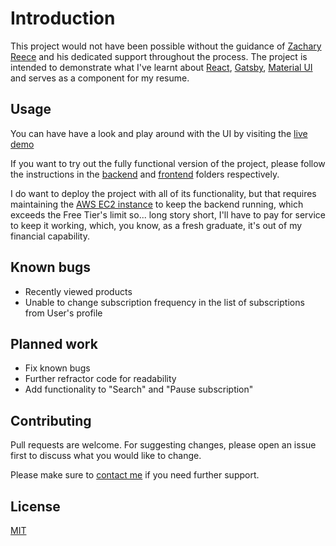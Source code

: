 # Introduction

This project would not have been possible without the guidance of [Zachary Reece](https://www.udemy.com/user/zacharyreece/) and his dedicated support throughout the process.
The project is intended to demonstrate what I've learnt about [React](https://reactjs.org/), [Gatsby](https://www.gatsbyjs.com/), [Material UI](https://mui.com/) and serves as a component for my resume.

## Usage

You can have have a look and play around with the UI by visiting the [live demo](https://locostore.netlify.app/) 

If you want to try out the fully functional version of the project, please follow the instructions in the [backend](https://github.com/HelpMe-Pls/JAMStack-site/blob/master/backend/README.md) and [frontend](https://github.com/HelpMe-Pls/JAMStack-site/blob/master/frontend/README.md) folders respectively.


I do want to deploy the project with all of its functionality, but that requires maintaining the [AWS EC2 instance](https://aws.amazon.com/ec2/) to keep the backend running, which exceeds the Free Tier's limit so... long story short, I'll have to pay for service to keep it working, which, you know, as a fresh graduate, it's out of my financial capability. 

## Known bugs
- Recently viewed products
- Unable to change subscription frequency in the list of subscriptions from User's profile



## Planned work
- Fix known bugs
- Further refractor code for readability
- Add functionality to "Search" and "Pause subscription" 

## Contributing
Pull requests are welcome. For suggesting changes, please open an issue first to discuss what you would like to change.

Please make sure to [contact me](https://www.facebook.com/messages/t/100005341874318) if you need further support.

## License
[MIT](https://choosealicense.com/licenses/mit/)